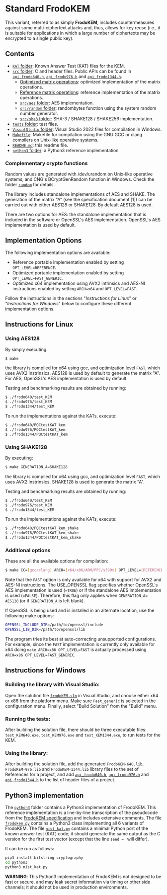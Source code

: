 Standard FrodoKEM
=================

This variant, referred to as simply **FrodoKEM**, includes countermeasures against some multi-ciphertext attacks and, thus, allows for key reuse
(i.e., it is suitable for applications in which a large number of ciphertexts may be encrypted to a single public key).


## Contents

* [`KAT` folder](KAT/): Known Answer Test (KAT) files for the KEM.
* [`src` folder](src/): C and header files. Public APIs can be found in [`api_frodo640.h`](src/api_frodo640.h), [`api_frodo976.h`](src/api_frodo976.h) and [`api_frodo1344.h`](src/api_frodo1344.h).
    * [Optimized matrix operations](src/frodo_macrify.c): optimized implementation of the matrix operations. 
    * [Reference matrix operations](src/frodo_macrify_reference.c): reference implementation of the matrix operations.
    * [`src/aes` folder](src/aes/): AES implementation.
    * [`src/random` folder](src/random/): randombytes function using the system random number generator.
    * [`src/sha3` folder](src/sha3/): SHA-3 / SHAKE128 / SHAKE256 implementation.  
* [`tests` folder](tests/): test files.  
* [`VisualStudio` folder](VisualStudio/): Visual Studio 2022 files for compilation in Windows.
* [`Makefile`](Makefile): Makefile for compilation using the GNU GCC or clang compilers on Unix-like operative systems. 
* [`README.md`](README.md): this readme file.
* [`python3` folder](python3): a Python3 reference implementation

### Complementary crypto functions

Random values are generated with /dev/urandom on Unix-like operative systems, and CNG's BCryptGenRandom function in Windows. 
Check the folder [`random`](src/random/) for details.

The library includes standalone implementations of AES and SHAKE. The generation of the matrix
"A" (see the specification document [1]) can be carried out with either AES128 or SHAKE128. By
default AES128 is used.

There are two options for AES: the standalone implementation that is included in the software or
OpenSSL's AES implementation. OpenSSL's AES implementation is used by default.

## Implementation Options

 The following implementation options are available:
- Reference portable implementation enabled by setting `OPT_LEVEL=REFERENCE`. 
- Optimized portable implementation enabled by setting `OPT_LEVEL=FAST_GENERIC`. 
- Optimized x64 implementation using AVX2 intrinsics and AES-NI instructions enabled by setting `ARCH=x64` and `OPT_LEVEL=FAST`.

Follow the instructions in the sections "_Instructions for Linux_" or "_Instructions for Windows_" below to configure these different implementation options.

## Instructions for Linux 

### Using AES128

By simply executing:

```sh
$ make
```

the library is compiled for x64 using gcc, and optimization level `FAST`, which uses AVX2 instrinsics. 
AES128 is used by default to generate the matrix "A". For AES, OpenSSL's AES implementation is used by default.

Testing and benchmarking results are obtained by running:

```sh
$ ./frodo640/test_KEM
$ ./frodo976/test_KEM
$ ./frodo1344/test_KEM
```

To run the implementations against the KATs, execute:

```sh
$ ./frodo640/PQCtestKAT_kem
$ ./frodo976/PQCtestKAT_kem
$ ./frodo1344/PQCtestKAT_kem
```

### Using SHAKE128

By executing:

```sh
$ make GENERATION_A=SHAKE128
```

the library is compiled for x64 using gcc, and optimization level `FAST`, which uses AVX2 instrinsics. 
SHAKE128 is used to generate the matrix "A".

Testing and benchmarking results are obtained by running:

```sh
$ ./frodo640/test_KEM
$ ./frodo976/test_KEM
$ ./frodo1344/test_KEM
```

To run the implementations against the KATs, execute:

```sh
$ ./frodo640/PQCtestKAT_kem_shake
$ ./frodo976/PQCtestKAT_kem_shake
$ ./frodo1344/PQCtestKAT_kem_shake
```

### Additional options

These are all the available options for compilation:

```sh
$ make CC=[gcc/clang] ARCH=[x64/x86/ARM/PPC/s390x] OPT_LEVEL=[REFERENCE/FAST_GENERIC/FAST] GENERATION_A=[AES128/SHAKE128] USE_OPENSSL=[TRUE/FALSE]
```

Note that the `FAST` option is only available for x64 with support for AVX2 and AES-NI instructions.
The USE_OPENSSL flag specifies whether OpenSSL's AES implementation is used (`=TRUE`) or if the
standalone AES implementation is used (`=FALSE`). Therefore, this flag only applies when `GENERATION_A=
AES128` (or if `GENERATION_A` is left blank).

If OpenSSL is being used and is installed in an alternate location, use the following make options:
    
```sh
OPENSSL_INCLUDE_DIR=/path/to/openssl/include
OPENSSL_LIB_DIR=/path/to/openssl/lib
```

The program tries its best at auto-correcting unsupported configurations. 
For example, since the `FAST` implementation is currently only available for x64 doing `make ARCH=x86 OPT_LEVEL=FAST` 
is actually processed using `ARCH=x86 OPT_LEVEL=FAST_GENERIC`.

## Instructions for Windows

### Building the library with Visual Studio:

Open the solution file [`frodoKEM.sln`](VisualStudio/frodoKEM.sln) in Visual Studio, and choose either x64 or x86 from the platform menu. 
Make sure `Fast_generic` is selected in the configuration menu. Finally, select "Build Solution" from the "Build" menu. 

### Running the tests:

After building the solution file, there should be three executable files: `test_KEM640.exe`, `test_KEM976.exe` and `test_KEM1344.exe`, to run tests for the KEM. 

### Using the library:

After building the solution file, add the generated `FrodoKEM-640.lib`, `FrodoKEM-976.lib` and `FrodoKEM-1344.lib` library files to the set of References for a project, 
and add [`api_frodo640.h`](src/api_frodo640.h), [`api_frodo976.h`](src/api_frodo976.h) and [`api_frodo1344.h`](src/api_frodo1344.h) to the list of header files of a project.

## Python3 implementation

The [`python3`](python3) folder contains a Python3 implementation of FrodoKEM.
This reference implementation is a line-by-line transcription of the pseudocode from the [FrodoKEM specification](https://frodokem.org) and includes extensive comments.
The file [`frodokem.py`](python3/frodokem.py) contains a Python3 class implementing all 6 variants of FrodoKEM.
The file [`nist_kat.py`](python3/nist_kat.py) contains a minimal Python port of the known answer test (KAT) code; it should generate the same output as the C version for the first test vector (except that the line `seed = ` will differ). 

It can be run as follows:

```sh
pip3 install bitstring cryptography
cd python3
python3 nist_kat.py
```

**WARNING**: This Python3 implementation of FrodoKEM is not designed to be fast or secure, and may leak secret information via timing or other side channels; it should not be used in production environments.